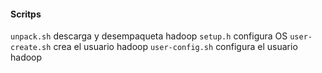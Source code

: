


#### Scritps
```unpack.sh``` descarga y desempaqueta hadoop
```setup.h``` configura OS
```user-create.sh``` crea el usuario hadoop
```user-config.sh``` configura el usuario hadoop






